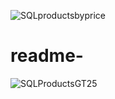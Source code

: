![SQLproductsbyprice](https://user-images.githubusercontent.com/114371914/193712107-3ff6744a-f678-4c6c-addd-e555b2b8ba3c.png)
# readme-
![SQLProductsGT25](https://user-images.githubusercontent.com/114371914/193712864-d86c72fd-7eb0-4ef7-8d5f-9bede4f61d07.png)
